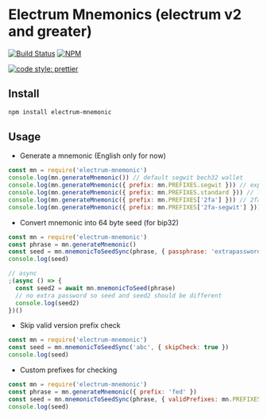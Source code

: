 # Electrum Mnemonics (electrum v2 and greater)

[![Build Status](https://travis-ci.org/bitcoinjs/electrum-mnemonic.png?branch=master)](https://travis-ci.org/bitcoinjs/electrum-mnemonic)
[![NPM](https://img.shields.io/npm/v/electrum-mnemonic.svg)](https://www.npmjs.org/package/electrum-mnemonic)

[![code style: prettier](https://img.shields.io/badge/code_style-prettier-ff69b4.svg?style=flat-square)](https://github.com/prettier/prettier)

## Install

```bash
npm install electrum-mnemonic
```

## Usage

* Generate a mnemonic (English only for now)

```js
const mn = require('electrum-mnemonic')
console.log(mn.generateMnemonic()) // default segwit bech32 wallet
console.log(mn.generateMnemonic({ prefix: mn.PREFIXES.segwit })) // explicit segwit bech32 wallet
console.log(mn.generateMnemonic({ prefix: mn.PREFIXES.standard })) // legacy p2pkh wallet (base58 address starting with 1)
console.log(mn.generateMnemonic({ prefix: mn.PREFIXES['2fa'] })) // 2fa legacy
console.log(mn.generateMnemonic({ prefix: mn.PREFIXES['2fa-segwit'] })) // legacy p2pkh wallet (base58 address starting with 1)
```

* Convert mnemonic into 64 byte seed (for bip32)

```js
const mn = require('electrum-mnemonic')
const phrase = mn.generateMnemonic()
const seed = mn.mnemonicToSeedSync(phrase, { passphrase: 'extrapassword' })
console.log(seed)

// async
;(async () => {
  const seed2 = await mn.mnemonicToSeed(phrase)
  // no extra password so seed and seed2 should be different
  console.log(seed2)
})()
```

* Skip valid version prefix check

```js
const mn = require('electrum-mnemonic')
const seed = mn.mnemonicToSeedSync('abc', { skipCheck: true })
console.log(seed)
```

* Custom prefixes for checking

```js
const mn = require('electrum-mnemonic')
const phrase = mn.generateMnemonic({ prefix: 'fed' })
const seed = mn.mnemonicToSeedSync(phrase, { validPrefixes: mn.PREFIXES.concat(['fed']) })
console.log(seed)
```
